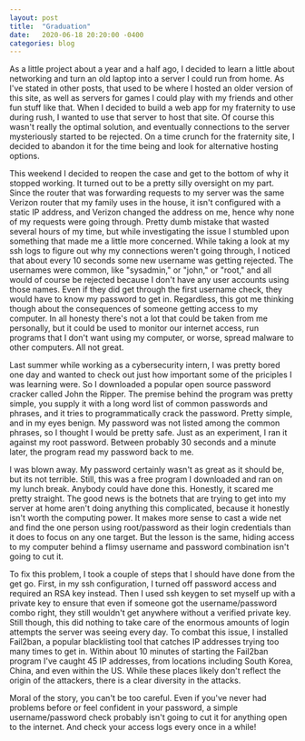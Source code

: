 ```yaml
---
layout: post
title:  "Graduation"
date:   2020-06-18 20:20:00 -0400
categories: blog
---
```


As a little project about a year and a half ago, I decided to learn a little about networking and turn an old laptop into a server I could run from home.  As I've stated in other posts, that used to be where I hosted an older version of this site, as well as servers for games I could play with my friends and other fun stuff like that.  When I decided to build a web app for my fraternity to use during rush, I wanted to use that server to host that site.  Of course this wasn't really the optimal solution, and eventually connections to the server mysteriously started to be rejected.  On a time crunch for the fraternity site, I decided to abandon it for the time being and look for alternative hosting options.

This weekend I decided to reopen the case and get to the bottom of why it stopped working.  It turned out to be a pretty silly oversight on my part.  Since the router that was forwarding requests to my server was the same Verizon router that my family uses in the house, it isn't configured with a static IP address, and Verizon changed the address on me, hence why none of my requests were going through.  Pretty dumb mistake that wasted several hours of my time, but while investigating the issue I stumbled upon something that made me a little more concerned.  While taking a look at my ssh logs to figure out why my connections weren't going through, I noticed that about every 10 seconds some new username was getting rejected.  The usernames were common, like "sysadmin," or "john," or "root," and all would of course be rejected because I don't have any user accounts using those names.  Even if they did get through the first username check, they would have to know my password to get in.  Regardless, this got me thinking though about the consequences of someone getting access to my computer.  In all honesty there's not a lot that could be taken from me personally, but it could be used to monitor our internet access, run programs that I don't want using my computer, or worse, spread malware to other computers.  All not great.

Last summer while working as a cybersecurity intern, I was pretty bored one day and wanted to check out just how important some of the priciples I was learning were.  So I downloaded a popular open source password cracker called John the Ripper.  The premise behind the program was pretty simple, you supply it with a long word list of common passwords and phrases, and it tries to programmatically crack the password.  Pretty simple, and in my eyes benign.  My password was not listed among the common phrases, so I thought I would be pretty safe.  Just as an experiment, I ran it against my root password.  Between probably 30 seconds and a minute later, the program read my password back to me.

I was blown away.  My password certainly wasn't as great as it should be, but its not terrible.  Still, this was a free program I downloaded and ran on my lunch break.  Anybody could have done this.  Honestly, it scared me pretty straight.  The good news is the botnets that are trying to get into my server at home aren't doing anything this complicated, because it honestly isn't worth the computing power.  It makes more sense to cast a wide net and find the one person using root/password as their login credentials than it does to focus on any one target.  But the lesson is the same, hiding access to my computer behind a flimsy username and password combination isn't going to cut it. 

To fix this problem, I took a couple of steps that I should have done from the get go.  First, in my ssh configuration, I turned off password access and required an RSA key instead.  Then I used ssh keygen to set myself up with a private key to ensure that even if someone got the username/password combo right, they still wouldn't get anywhere without a verified private key.  Still though, this did nothing to take care of the enormous amounts of login attempts the server was seeing every day.  To combat this issue, I installed Fail2ban, a popular blacklisting tool that catches IP addresses trying too many times to get in.  Within about 10 minutes of starting the Fail2ban program I've caught 45 IP addresses, from locations including South Korea, China, and even within the US.  While these places likely don't reflect the origin of the attackers, there is a clear diversity in the attacks.

Moral of the story, you can't be too careful.  Even if you've never had problems before or feel confident in your password, a simple username/password check probably isn't going to cut it for anything open to the internet.  And check your access logs every once in a while!